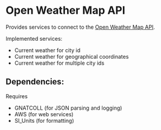 # Open Weather Map API

Provides services to connect to the [Open Weather Map API](https://openweathermap.org/api).

Implemented services:

* Current weather for city id
* Current weather for geographical coordinates
* Current weather for multiple city ids

## Dependencies:

Requires

* GNATCOLL (for JSON parsing and logging)
* AWS (for web services)
* SI_Units (for formatting)
